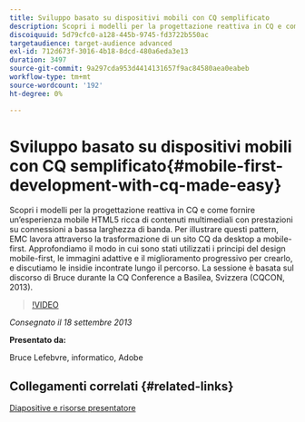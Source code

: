 ```yaml
---
title: Sviluppo basato su dispositivi mobili con CQ semplificato
description: Scopri i modelli per la progettazione reattiva in CQ e come fornire un’esperienza mobile HTML5 ricca di contenuti multimediali con prestazioni su connessioni a bassa larghezza di banda. Per illustrare questi pattern, EMC lavora attraverso la trasformazione di un sito CQ da desktop a mobile-first. Approfondiamo il modo in cui sono stati utilizzati i principi del design mobile-first, le immagini adattive e il miglioramento progressivo per crearlo, e discutiamo le insidie incontrate lungo il percorso. La sessione è basata sul discorso di Bruce durante la CQ Conference a Basilea, Svizzera (CQCON, 2013).
discoiquuid: 5d79cfc0-a128-445b-9745-fd3722b550ac
targetaudience: target-audience advanced
exl-id: 712d673f-3016-4b18-8dcd-480a6eda3e13
duration: 3497
source-git-commit: 9a297cda953d4414131657f9ac84580aea0eabeb
workflow-type: tm+mt
source-wordcount: '192'
ht-degree: 0%

---
```


# Sviluppo basato su dispositivi mobili con CQ semplificato{#mobile-first-development-with-cq-made-easy}

Scopri i modelli per la progettazione reattiva in CQ e come fornire un’esperienza mobile HTML5 ricca di contenuti multimediali con prestazioni su connessioni a bassa larghezza di banda. Per illustrare questi pattern, EMC lavora attraverso la trasformazione di un sito CQ da desktop a mobile-first. Approfondiamo il modo in cui sono stati utilizzati i principi del design mobile-first, le immagini adattive e il miglioramento progressivo per crearlo, e discutiamo le insidie incontrate lungo il percorso. La sessione è basata sul discorso di Bruce durante la CQ Conference a Basilea, Svizzera (CQCON, 2013).

>[!VIDEO](https://video.tv.adobe.com/v/19572/?quality=9)

*Consegnato il 18 settembre 2013*

**Presentato da:**

Bruce Lefebvre, informatico, Adobe

## Collegamenti correlati {#related-links}

[Diapositive e risorse presentatore](https://brucelefebvre.com/blog/2013/09/18/cq-gems-mobile-first-development/)
